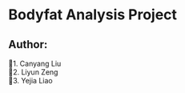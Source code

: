 # Bodyfat Analysis Project
## **Author:**     
:boy:1. Canyang Liu    
:girl:2. Liyun Zeng  
:boy:3. Yejia Liao  

